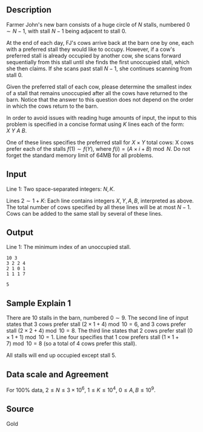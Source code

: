 ## Description

Farmer John's new barn consists of a huge circle of $N$ stalls, numbered $0\sim N-1$, with stall $N-1$ being adjacent to stall $0$.

At the end of each day, FJ's cows arrive back at the barn one by one, each with a preferred stall they would like to occupy. However, if a cow's preferred stall is already occupied by another cow, she scans forward sequentially from this stall until she finds the first unoccupied stall, which she then claims. If she scans past stall $N-1$, she continues scanning from stall $0$.

Given the preferred stall of each cow, please determine the smallest index of a stall that remains unoccupied after all the cows have returned to the barn. Notice that the answer to this question does not depend on the order in which the cows return to the barn.

In order to avoid issues with reading huge amounts of input, the input to this problem is specified in a concise format using $K$ lines each of the form: $X\ Y\ A\ B$.

One of these lines specifies the preferred stall for $X\times Y$ total cows: X cows prefer each of the stalls $f(1)\sim f(Y)$, where $f(i)=(A\times i+B)\bmod N$. Do not forget the standard memory limit of $64\text{MB}$ for all problems.

## Input

Line 1: Two space-separated integers: $N,K$.

Lines $2\sim 1+K$: Each line contains integers $X,Y,A,B$, interpreted as above. The total number of cows specified by all these lines will be at most $N-1$. Cows can be added to the same stall by several of these lines.

## Output

Line $1$: The minimum index of an unoccupied stall. 

```input1
10 3
3 2 2 4
2 1 0 1
1 1 1 7 
```

```output1
5 
```

## Sample Explain 1

There are $10$ stalls in the barn, numbered $0\sim 9$. The second line of input states that $3$ cows prefer stall $(2\times 1+4)\bmod 10=6$, and $3$ cows prefer stall $(2\times 2+4)\bmod 10=8$. The third line states that $2$ cows prefer stall $(0\times 1+1)\bmod 10=1$. Line four specifies that $1$ cow prefers stall $(1\times 1+7)\bmod 10=8$ (so a total of $4$ cows prefer this stall).

All stalls will end up occupied except stall $5$.

## Data scale and Agreement

For $100\%$ data, $2\leq N\leq 3\times 10^6$, $1\leq K\leq 10^4$, $0\leq A,B\leq 10^9$.

## Source

Gold